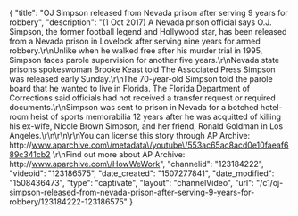 {
    "title": "OJ Simpson released from Nevada prison after serving 9 years for robbery",
    "description": "(1 Oct 2017) A Nevada prison official says O.J. Simpson, the former football legend and Hollywood star, has been released from a Nevada prison in Lovelock after serving nine years for armed robbery.\r\nUnlike when he walked free after his murder trial in 1995, Simpson faces parole supervision for another five years.\r\nNevada state prisons spokeswoman Brooke Keast told The Associated Press Simpson was released early Sunday.\r\nThe 70-year-old Simpson told the parole board that he wanted to live in Florida. The Florida Department of Corrections said officials had not received a transfer request or required documents.\r\nSimpson was sent to prison in Nevada for a botched hotel-room heist of sports memorabilia 12 years after he was acquitted of killing his ex-wife, Nicole Brown Simpson, and her friend, Ronald Goldman in Los Angeles.\r\n\r\n\r\nYou can license this story through AP Archive: http:\/\/www.aparchive.com\/metadata\/youtube\/553ac65ac8acd0e10faeaf689c341cb2 \r\nFind out more about AP Archive: http:\/\/www.aparchive.com\/HowWeWork",
    "channelid": "123184222",
    "videoid": "123186575",
    "date_created": "1507277841",
    "date_modified": "1508436473",
    "type": "captivate",
    "layout": "channelVideo",
    "url": "\/c1\/oj-simpson-released-from-nevada-prison-after-serving-9-years-for-robbery\/123184222-123186575"
}